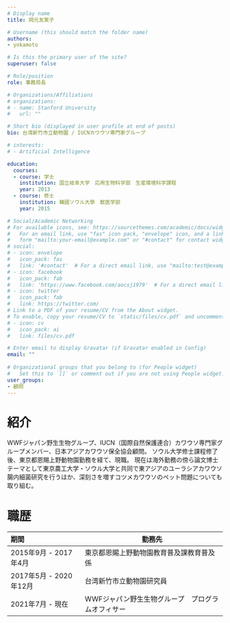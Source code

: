 ```yaml
---
# Display name
title: 岡元友実子

# Username (this should match the folder name)
authors:
- yokamoto

# Is this the primary user of the site?
superuser: false

# Role/position
role: 事務局長

# Organizations/Affiliations
# organizations:
# - name: Stanford University
#   url: ""

# Short bio (displayed in user profile at end of posts)
bio: 台湾新竹市立動物園 / IUCNカワウソ専門家グループ

# interests:
# - Artificial Intelligence

education:
  courses:
  - course: 学士
    institution: 国立岐阜大学　応用生物科学部　生産環境科学課程
    year: 2013
  - course: 修士
    institution: 韓國ソウル大學　獣医学部
    year: 2015

# Social/Academic Networking
# For available icons, see: https://sourcethemes.com/academic/docs/widgets/#icons
#   For an email link, use "fas" icon pack, "envelope" icon, and a link in the
#   form "mailto:your-email@example.com" or "#contact" for contact widget.
# social:
# - icon: envelope
#   icon_pack: fas
#   link: '#contact'  # For a direct email link, use "mailto:test@example.org".
# - icon: facebook
#   icon_pack: fab
#   link: 'https://www.facebook.com/aocsj1979'  # For a direct email link, use "mailto:test@example.org".
# - icon: twitter
#   icon_pack: fab
#   link: https://twitter.com/
# Link to a PDF of your resume/CV from the About widget.
# To enable, copy your resume/CV to `static/files/cv.pdf` and uncomment the lines below.  
# - icon: cv
#   icon_pack: ai
#   link: files/cv.pdf

# Enter email to display Gravatar (if Gravatar enabled in Config)
email: ""
  
# Organizational groups that you belong to (for People widget)
#   Set this to `[]` or comment out if you are not using People widget.  
user_groups:
- 顧問
---
```

# 紹介
WWFジャパン野生生物グループ、IUCN（国際自然保護連合）カワウソ専門家グループメンバー、日本アジアカワウソ保全協会顧問。
ソウル大学修士課程修了後、東京都恩賜上野動物園勤務を経て、現職。
現在は海外勤務の傍ら論文博士テーマとして東京農工大学・ソウル大学と共同で東アジアのユーラシアカワウソ腸内細菌研究を行うほか、深刻さを増すコツメカワウソのペット問題についても取り組む。

# 職歴
| 期間 | 勤務先 |
| :--------------------- | ----- |
| 2015年9月 - 2017年4月  | 東京都恩賜上野動物園教育普及課教育普及係 |
| 2017年5月 - 2020年12月 | 台湾新竹市立動物園研究員 |
| 2021年7月 - 現在       | WWFジャパン野生生物グループ　プログラムオフィサー |
